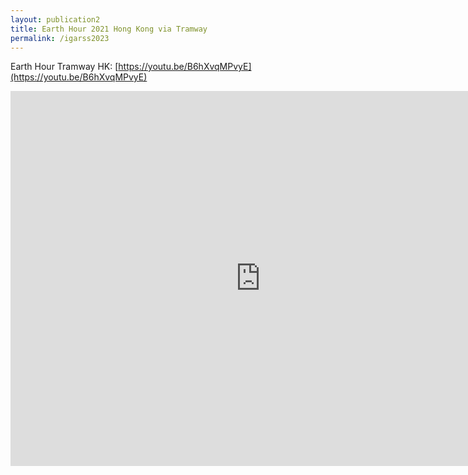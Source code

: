 ```yaml
---
layout: publication2
title: Earth Hour 2021 Hong Kong via Tramway
permalink: /igarss2023
---
```


Earth Hour Tramway HK: [https://youtu.be/B6hXvqMPvyE](https://youtu.be/B6hXvqMPvyE)

<iframe width="800" height="600" src="https://www.youtube.com/embed/B6hXvqMPvyE?start=33" title="YouTube video player" frameborder="0" allow="accelerometer; autoplay; clipboard-write; encrypted-media; gyroscope; picture-in-picture; web-share" allowfullscreen></iframe>
